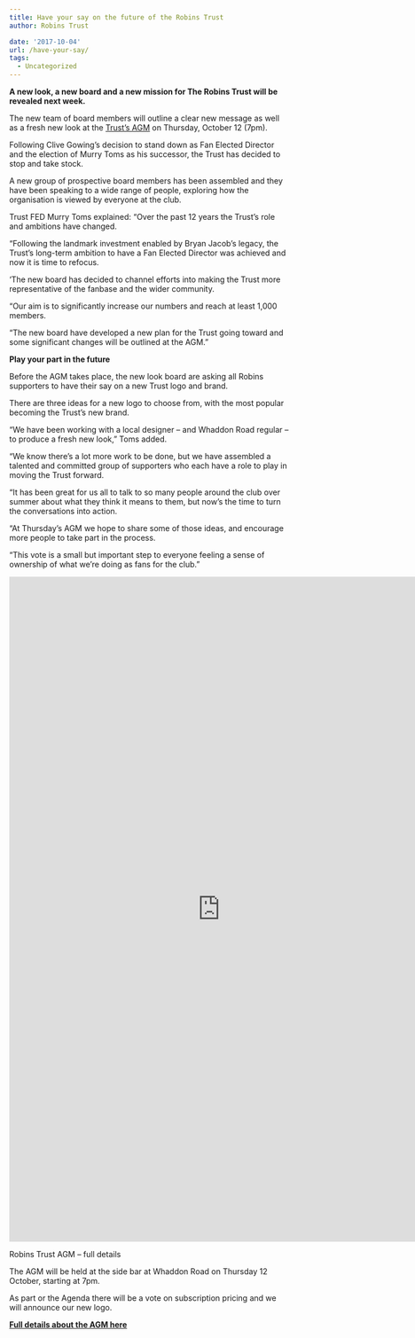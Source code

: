 ```yaml
---
title: Have your say on the future of the Robins Trust
author: Robins Trust

date: '2017-10-04'
url: /have-your-say/
tags:
  - Uncategorized
---
```


<p class="p1">
  <strong><span class="s1">A new look, a new board and a new mission for The Robins Trust will be revealed next week.</span></strong>
</p>

<p class="p1">
  <span class="s1">The new team of board members will outline a clear new message as well as a fresh new look at the <a href="http://robinstrust.org/full-details-of-next-months-robins-trust-agm-and-relaunch/">Trust&#8217;s AGM</a> on Thursday, October 12 (7pm).</span>
</p>

<p class="p1">
  <span class="s1">Following Clive Gowing&#8217;s decision to stand down as Fan Elected Director and the election of Murry Toms as his successor, the Trust has decided to stop and take stock.</span>
</p>

<p class="p1">
  <span class="s1">A new group of prospective board members has been assembled and they have been speaking to a wide range of people, exploring how the organisation is viewed by everyone at the club. </span>
</p>

<p class="p1">
  <span class="s1">Trust FED Murry Toms explained: &#8220;Over the past 12 years the Trust&#8217;s role and ambitions have changed. </span>
</p>

<p class="p1">
  <span class="s1">&#8220;Following the landmark investment enabled by Bryan Jacob&#8217;s legacy, the Trust&#8217;s long-term ambition to have a Fan Elected Director was achieved and now it is time to refocus.</span>
</p>

<p class="p1">
  <span class="s1">&#8216;The new board has decided to channel efforts into making the Trust more representative of the fanbase and the wider community.</span>
</p>

<p class="p1">
  <span class="s1">&#8220;Our aim is to significantly increase our numbers and reach at least 1,000 members.</span>
</p>

<p class="p1">
  <span class="s1">&#8220;The new board have developed a new plan for the Trust going toward and some significant changes will be outlined at the AGM.&#8221;</span>
</p>

<p class="p1">
  <strong><span class="s1">Play your part in the future</span></strong>
</p>

<p class="p1">
  <span class="s1">Before the AGM takes place, the new look board are asking all Robins supporters to have their say on a new Trust logo and brand.</span>
</p>

<p class="p3">
  <span class="s1">There are three ideas for a new logo to choose from, with the most popular becoming the Trust&#8217;s new brand.</span>
</p>

<p class="p1">
  <span class="s1">&#8220;We have been working with a local designer – and Whaddon Road regular – to produce a fresh new look,&#8221; Toms added.</span>
</p>

<p class="p1">
  <span class="s1">“We know there’s a lot more work to be done, but we have assembled a talented and committed group of supporters who each have a role to play in moving the Trust forward.</span>
</p>

<p class="p6">
  <span class="s1">“It has been great for us all to talk to so many people around the club over summer about what they think it means to them, but now’s the time to turn the conversations into action.</span>
</p>

<p class="p6">
  <span class="s1">“At Thursday’s AGM we hope to share some of those ideas, and encourage more people to take part in the process. </span>
</p>

<p class="p6">
  <span class="s1">&#8220;This vote is a small but important step to everyone feeling a sense of ownership of what we&#8217;re doing as fans for the club.&#8221;</span>
</p>

<iframe src="https://docs.google.com/forms/d/e/1FAIpQLSeQbEtfoqzGo8FbqOFc4-4Y2_vJTRXal5iIF7mxlStih2qx_Q/viewform?embedded=true" width="760" height="1200" frameborder="0" marginwidth="0" marginheight="0">Loading&#8230;</iframe>

<p class="p1">
  <span class="s1">Robins Trust AGM – full details </span>
</p>

<p class="p1">
  <span class="s1">The AGM will be held at the side bar at Whaddon Road on Thursday 12 October, starting at 7pm.</span>
</p>

<p class="p1">
  <span class="s1">As part or the Agenda there will be a vote on subscription pricing and we will announce our new logo. </span>
</p>

<p class="p1">
  <strong><a href="http://robinstrust.org/full-details-of-next-months-robins-trust-agm-and-relaunch/">Full details about the AGM here</a></strong>
</p>
